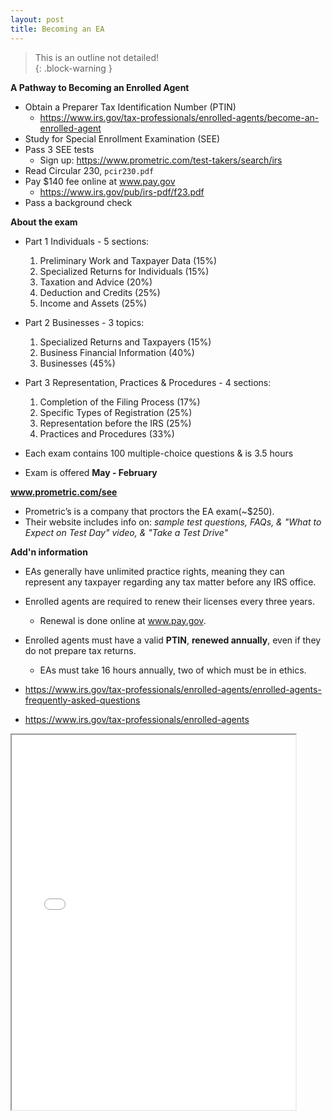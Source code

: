```yaml
---
layout: post
title: Becoming an EA
--- 
```


> This is an outline not detailed!  
{: .block-warning }

**A Pathway to Becoming an Enrolled Agent**

- Obtain a Preparer Tax Identification Number (PTIN)
  - https://www.irs.gov/tax-professionals/enrolled-agents/become-an-enrolled-agent
- Study for Special Enrollment Examination (SEE)
- Pass 3 SEE tests
  - Sign up: https://www.prometric.com/test-takers/search/irs
- Read Circular 230, `pcir230.pdf`
- Pay $140 fee online at www.pay.gov
  - https://www.irs.gov/pub/irs-pdf/f23.pdf
- Pass a background check

**About the exam**

- Part 1 Individuals - 5 sections:
  1. Preliminary Work and Taxpayer Data (15%)
  2. Specialized Returns for Individuals (15%)
  3. Taxation and Advice (20%)
  4. Deduction and Credits (25%)
  5. Income and Assets (25%)

- Part 2 Businesses - 3 topics:
  1. Specialized Returns and Taxpayers (15%)
  1. Business Financial Information (40%)
  1. Businesses (45%)

- Part 3 Representation, Practices & Procedures - 4 sections:
  1. Completion of the Filing Process (17%)
  1. Specific Types of Registration (25%)
  1. Representation before the IRS (25%)
  1. Practices and Procedures (33%)

- Each exam contains 100 multiple-choice questions & is 3.5 hours
- Exam is offered **May - February**

**www.prometric.com/see**

- Prometric’s is a company that proctors the EA exam(~$250). 
- Their website includes info on: *sample test questions, FAQs, & "What to Expect on Test Day" video, & "Take a Test Drive"*

**Add'n information**

- EAs generally have unlimited practice rights, meaning they can represent any taxpayer regarding any tax matter before any IRS office.

- Enrolled agents are required to renew their licenses every three years.
  - Renewal is done online at www.pay.gov.

- Enrolled agents must have a valid **PTIN**, **renewed annually**, even if they do not prepare tax returns.
  - EAs must take 16 hours annually, two of which must be in ethics.

- https://www.irs.gov/tax-professionals/enrolled-agents/enrolled-agents-frequently-asked-questions
- https://www.irs.gov/tax-professionals/enrolled-agents

<div class="pdf-container">
    <iframe src="/irs.ea/assets/z-bash-stuff-4-pdfs/minor-p5279.pdf" height="600" width="90%" allowFullScreen="true">
    </iframe>
</div>
